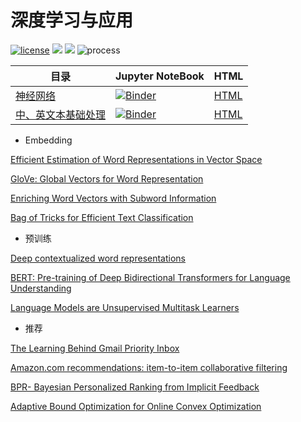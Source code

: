 # 深度学习与应用

[![license](https://img.shields.io/badge/license-MIT-blue)](https://github.com/sbl-sdsc/mmtf-spark/blob/master/LICENSE)   ![](https://img.shields.io/badge/python-3.7-brightgreen?logo=python) ![](https://img.shields.io/badge/tensorflow-2.0-brightengreen?logo=tensorflow) ![process](https://img.shields.io/badge/process-building-yellow)

| 目录                                                         | Jupyter NoteBook                                             | HTML                                                         |
| ------------------------------------------------------------ | ------------------------------------------------------------ | ------------------------------------------------------------ |
| [神经网络](https://nbviewer.jupyter.org/github/LibertyDream/deep_learning/blob/master/DL/neural_network.ipynb) | [![Binder](https://mybinder.org/badge_logo.svg)](https://mybinder.org/v2/gh/LibertyDream/deep_learning/master?filepath=DL%2Fneural_network.ipynb) | [HTML](https://libertydream.github.io/deep_learning/DL/neural_network.html) |
| [中、英文本基础处理](https://nbviewer.jupyter.org/github/LibertyDream/deep_learning/blob/master/DL/en_zh_base_processing.ipynb) | [![Binder](https://mybinder.org/badge_logo.svg)](https://mybinder.org/v2/gh/LibertyDream/deep_learning/master?filepath=DL%2Fen_zh_base_processing.ipynb) | [HTML](https://libertydream.github.io/deep_learning/DL/en_zh_base_processing.html) |

- Embedding

[Efficient Estimation of Word Representations in Vector Space](https://arxiv.org/pdf/1301.3781)

[GloVe: Global Vectors for Word Representation](https://nlp.stanford.edu/pubs/glove.pdf)

[Enriching Word Vectors with Subword Information](https://arxiv.org/pdf/1607.04606)

[Bag of Tricks for Efficient Text Classification](https://arxiv.org/pdf/1607.01759)

- 预训练

[Deep contextualized word representations](https://arxiv.org/pdf/1802.05365)

[BERT: Pre-training of Deep Bidirectional Transformers for Language Understanding](https://arxiv.org/pdf/1810.04805)

[Language Models are Unsupervised Multitask Learners](https://d4mucfpksywv.cloudfront.net/better-language-models/language_models_are_unsupervised_multitask_learners.pdf)

- 推荐

[The Learning Behind Gmail Priority Inbox](https://research.google.com/pubs/archive/36955.pdf)

[Amazon.com recommendations: item-to-item collaborative filtering](https://www.cs.umd.edu/~samir/498/Amazon-Recommendations.pdf)

[BPR- Bayesian Personalized Ranking from Implicit Feedback](https://arxiv.org/pdf/1205.2618)

[Adaptive Bound Optimization for Online Convex Optimization](https://research.google.com/pubs/archive/36483.pdf)

